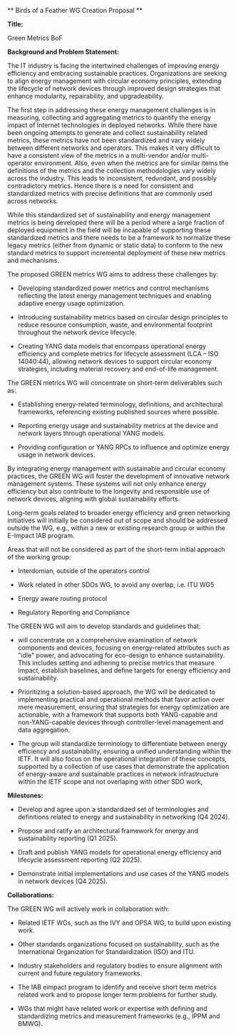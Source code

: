 ** Birds of a Feather WG Creation Proposal ** 


**Title:**  

Green Metrics BoF 


**Background and Problem Statement:** 


The IT industry is facing the intertwined challenges of improving energy efficiency and embracing sustainable practices. Organizations are seeking to align energy management with circular economy principles, extending the lifecycle of network devices through improved design strategies that enhance modularity, repairability, and upgradeability. 


The first step in addressing these energy management challenges is in measuring, collecting and aggregating metrics to quantify the energy impact of Internet technologies in deployed networks.  While there have been ongoing attempts to generate and collect sustainability related metrics, these metrics have not been standardized and vary widely between different networks and operators. This makes it very difficult to have a consistent view of the metrics in a multi-vendor and/or multi-operator environment. Also, even when the metrics are for similar items the definitions of the metrics and the collection methodologies vary widely across the industry. This leads to inconsistent, redundant, and possibly contradictory metrics. Hence there is a need for consistent and standardized metrics with precise definitions that are commonly used across networks. 

While this standardized set of sustainability and energy management metrics is being developed there will be a period where a large fraction of deployed equipment in the field will be incapable of supporting these standardized metrics and there needs to be a framework to normalize these legacy metrics (either from dynamic or static data) to conform to the new standard metrics to support incremental deployment of these new metrics and mechanisms.  


The proposed GREEN metrics WG aims to address these challenges by: 

- Developing standardized power metrics and control mechanisms reflecting the latest energy management techniques and enabling adaptive energy usage optimization. 

- Introducing sustainability metrics based on circular design principles to reduce resource consumption, waste, and environmental footprint throughout the network device lifecycle. 

- Creating YANG data models that encompass operational energy efficiency and complete metrics for lifecycle assessment (LCA – ISO 14040:44), allowing network devices to support circular economy strategies, including material recovery and end-of-life management. 

   

The GREEN metrics WG will concentrate on short-term deliverables such as: 

- Establishing energy-related terminology, definitions, and architectural frameworks, referencing existing published sources where possible. 

- Reporting energy usage and sustainability metrics at the device and network layers through operational YANG models. 

- Providing configuration or YANG RPCs to influence and optimize energy usage in network devices. 

  

By integrating energy management with sustainable and circular economy practices, the GREEN WG will foster the development of innovative network management systems. These systems will not only enhance energy efficiency but also contribute to the longevity and responsible use of network devices, aligning with global sustainability efforts.  

Long-term goals related to broader energy efficiency and green networking initiatives will initially be considered out of scope and should be addressed outside the WG, e.g., within a new or existing research group or within the E-Impact IAB program.  

Areas that will not be considered as part of the short-term initial approach of the working group: 

- Interdomian, outside of the operators control  

- Work related in other SDOs WG, to avoid any overlap, i.e. ITU WG5 

- Energy aware routing protocol 

- Regulatory Reporting and Compliance 

  


The GREEN WG will aim to develop standards and guidelines that: 

- will concentrate on a comprehensive examination of network components and devices, focusing on energy-related attributes such as "idle" power, and advocating for eco-design to enhance sustainability. This includes setting and adhering to precise metrics that measure impact, establish baselines, and define targets for energy efficiency and sustainability. 

- Prioritizing a solution-based approach, the WG will be dedicated to implementing practical and operational methods that favor action over mere measurement, ensuring that strategies for energy optimization are actionable, with a framework that supports both YANG-capable and non-YANG-capable devices through controller-level management and data aggregation. 

- The group will standardize terminology to differentiate between energy efficiency and sustainability, ensuring a unified understanding within the IETF. It will also focus on the operational integration of these concepts, supported by a collection of use cases that demonstrate the application of energy-aware and sustainable practices in network infrastructure within the IETF scope and not overlaping with other SDO work, 

 

**Milestones:** 


- Develop and agree upon a standardized set of terminologies and definitions related to energy and sustainability in networking (Q4 2024). 

- Propose and ratify an architectural framework for energy and sustainability reporting (Q1 2025). 

- Draft and publish YANG models for operational energy efficiency and lifecycle assessment reporting (Q2 2025). 

- Demonstrate initial implementations and use cases of the YANG models in network devices (Q4 2025). 


**Collaborations:** 

  
The GREEN WG will actively work in collaboration with: 


- Related IETF WGs, such as the IVY and OPSA WG, to build upon existing work. 

- Other standards organizations focused on sustainability, such as the International Organization for Standardization (ISO) and ITU. 

- Industry stakeholders and regulatory bodies to ensure alignment with current and future regulatory frameworks. 

- The IAB eimpact program to identify and receive short term metrics related work and to propose longer term problems for further study. 

- WGs that might have related work or expertise with defining and standardizing metrics and measurement frameworks (e.g., IPPM and BMWG). 
